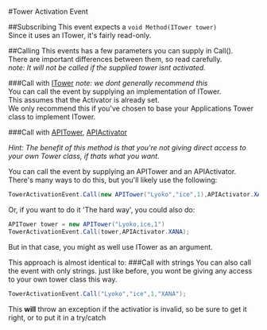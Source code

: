 #Tower Activation Event

##Subscribing
This event expects a ``void Method(ITower tower)``<br>
Since it uses an ITower, it's fairly read-only.

##Calling
This events has a few parameters you can supply in Call().<br>
There are important differences between them, so read carefully.<br>
*note: It will not be called if the supplied tower isnt activated.*

###Call with [ITower](../../VirtualStructures/Interfaces/ITower)
*note: we dont generally recommend this*<br>
You can call the event by supplying an implementation of ITower.<br>
This assumes that the Activator is already set.<br>
We only recommend this if you've chosen to base your Applications Tower class to implement ITower.

###Call with [APITower](../../VirtualStructures/APITower), [APIActivator](../../VirtualStructures/APIActivator)

*Hint: The benefit of this method is that you're not giving direct access to your own Tower class, if thats what you want.*  

You can call the event by supplying an APITower and an APIActivator.<br>
There's many ways to do this, but you'll likely use the following:<br>
```csharp
TowerActivationEvent.Call(new APITower("Lyoko","ice",1),APIActivator.XANA)
```
Or, if you want to do it 'The hard way', you could also do:
```csharp
APITower tower = new APITower("Lyoko,ice,1")
TowerActivationEvent.Call(tower,APIActivator.XANA);
```
But in that case, you might as well use ITower as an argument.

This approach is almost identical to:
###Call with strings
You can also call the event with only strings.
just like before, you wont be giving any access to your own tower class this way.

```csharp
TowerActivationEvent.Call("Lyoko","ice",1,"XANA");
```

This __will__ throw an exception if the activatior is invalid, so be sure to get it right, or to put it in a try/catch
